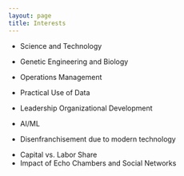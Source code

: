 ```yaml
---
layout: page
title: Interests
---
```


* Science and Technology

* Genetic Engineering and Biology

* Operations Management

* Practical Use of Data

* Leadership Organizational Development

* AI/ML

* Disenfranchisement due to modern technology
- Capital vs. Labor Share
- Impact of Echo Chambers and Social Networks
